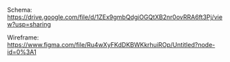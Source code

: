 Schema:
https://drive.google.com/file/d/1ZEx9gmbQdgiOGQtXB2nr0ovRRA6ft3Pj/view?usp=sharing

Wireframe: 
https://www.figma.com/file/Ru4wXyFKdDKBWKkrhuiROp/Untitled?node-id=0%3A1

